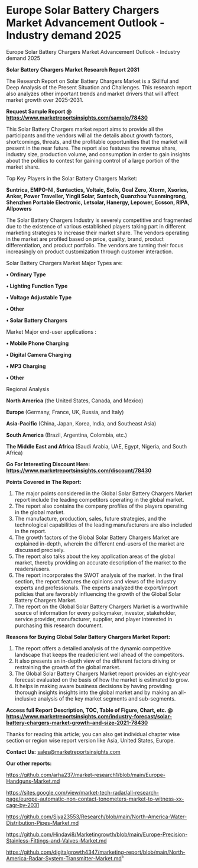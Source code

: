 # Europe Solar Battery Chargers Market Advancement Outlook - Industry demand 2025
Europe Solar Battery Chargers Market Advancement Outlook - Industry demand 2025

<strong>Solar Battery Chargers Market Research Report 2031</strong>

The Research Report on Solar Battery Chargers Market is a Skillful and Deep Analysis of the Present Situation and Challenges. This research report also analyzes other important trends and market drivers that will affect market growth over 2025-2031.

<strong>Request Sample Report @ <a href=https://www.marketreportsinsights.com/sample/78430>https://www.marketreportsinsights.com/sample/78430</a></strong>

This Solar Battery Chargers market report aims to provide all the participants and the vendors will all the details about growth factors, shortcomings, threats, and the profitable opportunities that the market will present in the near future. The report also features the revenue share, industry size, production volume, and consumption in order to gain insights about the politics to contest for gaining control of a large portion of the market share.

Top Key Players in the Solar Battery Chargers Market:

<strong>Suntrica, EMPO-NI, Suntactics, Voltaic, Solio, Goal Zero, Xtorm, Xsories, Anker, Power Traveller, Yingli Solar, Suntech, Quanzhou Yuanmingrong, Shenzhen Portable Electronic, Letsolar, Hanergy, Lepower, Ecsson, RIPA, Allpowers</strong>

The Solar Battery Chargers Industry is severely competitive and fragmented due to the existence of various established players taking part in different marketing strategies to increase their market share. The vendors operating in the market are profiled based on price, quality, brand, product differentiation, and product portfolio. The vendors are turning their focus increasingly on product customization through customer interaction.

Solar Battery Chargers Market Major Types are:

<strong>• Ordinary Type

• Lighting Function Type

• Voltage Adjustable Type

• Other

• Solar Battery Chargers</strong>

Market Major end-user applications :

<strong>• Mobile Phone Charging

• Digital Camera Charging

• MP3 Charging

• Other</strong>

Regional Analysis

</u><strong><b>North America</b></strong> (the United States, Canada, and Mexico)

<strong><b>Europe </b></strong>(Germany, France, UK, Russia, and Italy)

<strong><b>Asia-Pacific</b></strong> (China, Japan, Korea, India, and Southeast Asia)

<strong><b>South America</b></strong> (Brazil, Argentina, Colombia, etc.)

<strong><b>The Middle East and Africa</b></strong> (Saudi Arabia, UAE, Egypt, Nigeria, and South Africa)

<strong>Go For Interesting Discount Here: <a href=https://www.marketreportsinsights.com/discount/78430>https://www.marketreportsinsights.com/discount/78430</a></strong>

<strong>Points Covered in The Report:</strong>
<ol>
  <li>The major points considered in the Global Solar Battery Chargers Market report include the leading competitors operating in the global market.</li>
  <li>The report also contains the company profiles of the players operating in the global market.</li>
  <li>The manufacture, production, sales, future strategies, and the technological capabilities of the leading manufacturers are also included in the report.</li>
  <li>The growth factors of the Global Solar Battery Chargers Market are explained in-depth, wherein the different end-users of the market are discussed precisely.</li>
  <li>The report also talks about the key application areas of the global market, thereby providing an accurate description of the market to the readers/users.</li>
  <li>The report incorporates the SWOT analysis of the market. In the final section, the report features the opinions and views of the industry experts and professionals. The experts analyzed the export/import policies that are favorably influencing the growth of the Global Solar Battery Chargers Market.</li>
  <li>The report on the Global Solar Battery Chargers Market is a worthwhile source of information for every policymaker, investor, stakeholder, service provider, manufacturer, supplier, and player interested in purchasing this research document.</li>
</ol>
<strong>Reasons for Buying Global Solar Battery Chargers Market Report:</strong>

<ol>
  <li>The report offers a detailed analysis of the dynamic competitive landscape that keeps the reader/client well ahead of the competitors.</li>
  <li>It also presents an in-depth view of the different factors driving or restraining the growth of the global market.</li>
  <li>The Global Solar Battery Chargers Market report provides an eight-year forecast evaluated on the basis of how the market is estimated to grow.</li>
  <li>It helps in making aware business decisions by having providing thorough insights insights into the global market and by making an all-inclusive analysis of the key market segments and sub-segments.</li>
</ol>
<strong>Access full Report Description, TOC, Table of Figure, Chart, etc. @ <a href=https://www.marketreportsinsights.com/industry-forecast/solar-battery-chargers-market-growth-and-size-2021-78430>https://www.marketreportsinsights.com/industry-forecast/solar-battery-chargers-market-growth-and-size-2021-78430</a></strong>


Thanks for reading this article; you can also get individual chapter wise section or region wise report version like Asia, United States, Europe.

<strong>Contact Us:</strong>
sales@marketreportsinsights.com

<strong>Our other reports:</strong>

<a href=https://github.com/arha237/market-research1/blob/main/Europe-Handguns-Market.md>https://github.com/arha237/market-research1/blob/main/Europe-Handguns-Market.md</a>

<a href=https://sites.google.com/view/market-tech-radar/all-research-page/europe-automatic-non-contact-tonometers-market-to-witness-xx-cagr-by-2031>https://sites.google.com/view/market-tech-radar/all-research-page/europe-automatic-non-contact-tonometers-market-to-witness-xx-cagr-by-2031</a>

<a href=https://github.com/Siya23553/Research/blob/main/North-America-Water-Distribution-Pipes-Market.md>https://github.com/Siya23553/Research/blob/main/North-America-Water-Distribution-Pipes-Market.md</a>

<a href=https://github.com/Hindavi8/Marketingrowth/blob/main/Europe-Precision-Stainless-Fittings-and-Valves-Market.md>https://github.com/Hindavi8/Marketingrowth/blob/main/Europe-Precision-Stainless-Fittings-and-Valves-Market.md</a>

<a href=https://github.com/digitalgrowth4347/marketing-report/blob/main/North-America-Radar-System-Transmitter-Market.md>https://github.com/digitalgrowth4347/marketing-report/blob/main/North-America-Radar-System-Transmitter-Market.md</a>"
